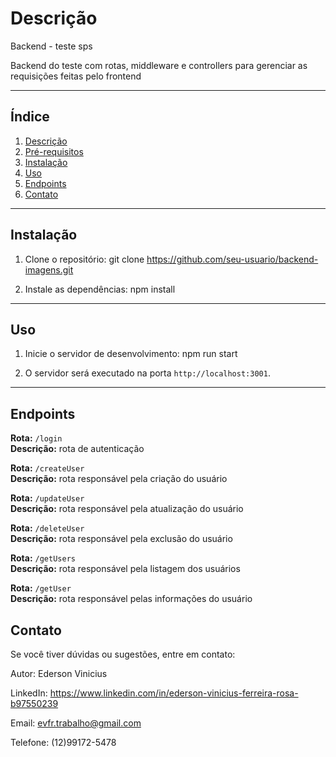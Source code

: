 # Descrição

Backend - teste sps

Backend do teste com rotas, middleware e controllers para gerenciar as requisições feitas pelo frontend

---

## Índice

1. [Descrição](#descrição)
2. [Pré-requisitos](#pré-requisitos)
3. [Instalação](#instalação)
4. [Uso](#uso)
5. [Endpoints](#Endpoints)
6. [Contato](#contato)

---

## Instalação

1. Clone o repositório:
   git clone https://github.com/seu-usuario/backend-imagens.git

2. Instale as dependências:
   npm install

---

## Uso

1. Inicie o servidor de desenvolvimento:
   npm run start

2. O servidor será executado na porta `http://localhost:3001`.

---

## Endpoints

**Rota:** `/login`  
**Descrição:** rota de autenticação

**Rota:** `/createUser`  
**Descrição:** rota responsável pela criação do usuário

**Rota:** `/updateUser`  
**Descrição:** rota responsável pela atualização do usuário

**Rota:** `/deleteUser`  
**Descrição:** rota responsável pela exclusão do usuário

**Rota:** `/getUsers`  
**Descrição:** rota responsável pela listagem dos usuários

**Rota:** `/getUser`  
**Descrição:** rota responsável pelas informações do usuário

## Contato

Se você tiver dúvidas ou sugestões, entre em contato:

Autor: Ederson Vinicius

LinkedIn: https://www.linkedin.com/in/ederson-vinicius-ferreira-rosa-b97550239

Email: evfr.trabalho@gmail.com

Telefone: (12)99172-5478
